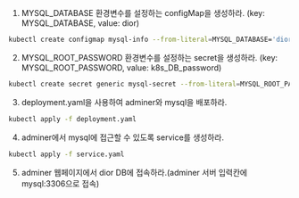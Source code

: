 1. MYSQL_DATABASE 환경변수를 설정하는 configMap을 생성하라. (key: MYSQL_DATABASE, value: dior)
```bash
kubectl create configmap mysql-info --from-literal=MYSQL_DATABASE='dior'
```
2. MYSQL_ROOT_PASSWORD 환경변수를 설정하는 secret을 생성하라. (key: MYSQL_ROOT_PASSWORD, value: k8s_DB_password)
```bash
kubectl create secret generic mysql-secret --from-literal=MYSQL_ROOT_PASSWORD=k8s_DB_password
```
3. deployment.yaml을 사용하여 adminer와 mysql을 배포하라.
```bash
kubectl apply -f deployment.yaml
```
4. adminer에서 mysql에 접근할 수 있도록 service를 생성하라.
```bash
kubectl apply -f service.yaml
```
5. adminer 웹페이지에서 dior DB에 접속하라.(adminer 서버 입력칸에 mysql:3306으로 접속)